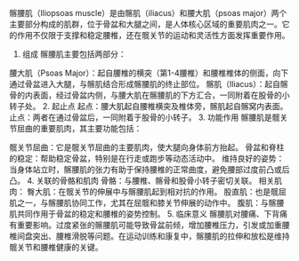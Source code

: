 髂腰肌（Iliopsoas muscle）是由髂肌（iliacus）和腰大肌（psoas major）两个主要部分构成的肌群，位于骨盆和大腿之间，是人体核心区域的重要肌肉之一。它的作用不仅限于支撑和稳定腰椎，还在髋关节的运动和灵活性方面发挥重要作用。

1. 组成
髂腰肌主要包括两部分：

腰大肌（Psoas Major）：起自腰椎的横突（第1-4腰椎）和腰椎椎体的侧面，向下通过骨盆进入大腿，与髂肌结合形成髂腰肌的终止部位。
髂肌（Iliacus）：起自髂骨的内表面，经过骨盆内侧，与腰大肌在髂腰肌的下方汇合，一同附着在股骨的小转子处。
2. 起止点
起点：腰大肌起自腰椎横突及椎体旁，髂肌起自髂窝内表面。
止点：两者在通过骨盆后，一同附着于股骨的小转子。
3. 功能作用
髂腰肌是髋关节屈曲的重要肌肉，其主要功能包括：

髋关节屈曲：它是髋关节屈曲的主要肌肉，使大腿向身体前方抬起。
骨盆和脊柱的稳定：帮助稳定骨盆，特别是在行走或跑步等动态活动中。
维持良好的姿势：当身体站立时，髂腰肌的张力有助于保持腰椎的正常曲度，避免腰部过度前凸或后凸。
4. 关联的骨骼和肌肉
骨骼：与腰椎、髂骨和股骨小转子密切关联。
相关肌肉：
臀大肌：在髋关节的伸展中与髂腰肌起到相对抗的作用。
股直肌：也是髋屈肌之一，与髂腰肌协同工作，尤其在屈髋和膝关节伸展的动作中。
腹肌：与髂腰肌共同作用于骨盆的稳定和腰椎的姿势控制。
5. 临床意义
髂腰肌对腰痛、下背痛有重要影响。过度紧张的髂腰肌可能导致骨盆前倾，增加腰椎压力，引发或加重腰椎间盘突出、腰椎滑脱等问题。在运动训练和康复中，髂腰肌的拉伸和放松是维持髋关节和腰椎健康的关键。
